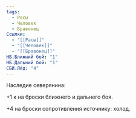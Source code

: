 ```yaml
---
tags:
  - Расы
  - Человек
  - Бравонец
Ссылки:
  - "[[Расы]]"
  - "[[Человек]]"
  - "[[Бравонец]]"
НБ.Ближний бой: "1"
НБ.Дальний бой: "1"
СБИ.Лёд: "4"
---
```

Наследие северянина:

+1 к на броски ближнего и дальнего боя.

+4 на броски сопротивления источнику: холод.





